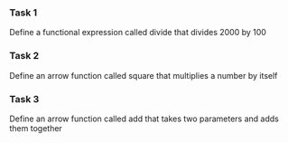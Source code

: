 ### Task 1
  
  
Define a functional expression called divide that divides 2000 by 100  
  
  
  
  
### Task 2
  

Define an arrow function called square that multiplies a number by itself
  
  
  
  
### Task 3
  
  
Define an arrow function called add that takes two parameters and adds them together

